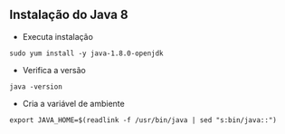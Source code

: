 ## Instalação do Java 8

* Executa instalação
```
sudo yum install -y java-1.8.0-openjdk
```

* Verifica a versão
```
java -version
```

* Cria a variável de ambiente

```
export JAVA_HOME=$(readlink -f /usr/bin/java | sed "s:bin/java::")
```
